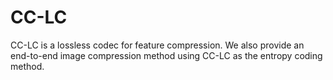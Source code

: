 # CC-LC
CC-LC is a lossless codec for feature compression. We also provide an end-to-end image compression method using CC-LC as the entropy coding method.
